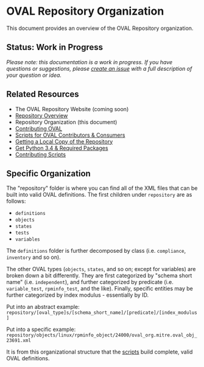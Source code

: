 # OVAL Repository Organization
This document provides an overview of the OVAL Repository organization.

## Status: Work in Progress
*Please note: this documentation is a work in progress. If you have questions or suggestions, 
please [create an issue](https://github.com/CISecurity/OVALRepo/issues/new) with a full
description of your question or idea.*

## Related Resources

- The OVAL Repository Website (coming soon)
- [Repository Overview](../README.md)
- Repository Organization (this document)
- [Contributing OVAL](../README.contributing.oval.md)
- [Scripts for OVAL Contributors & Consumers](../scripts/README.md)
 - [Getting a Local Copy of the Repository](../README.getting.repo.md)
 - [Get Python 3.4 & Required Packages](../scripts/README.scripting.setup.md)
 - [Contributing Scripts](../scripts/CONTRIBUTING.md)

## Specific Organization

The "repository" folder is where you can find all of the XML files that can be built into valid OVAL definitions.  The first children under `repository` are as follows:

* `definitions`
* `objects`
* `states`
* `tests`
* `variables`

The `definitions` folder is further decomposed by class (i.e. `compliance`, `inventory` and so on).  

The other OVAL types (`objects`, `states`, and so on; except for variables) are broken down a bit differently.  They are first categorized by "schema short name" (i.e. `independent`), and further categorized by predicate (i.e. `variable_test`, `rpminfo_test`, and the like).  Finally, specific entities may be further categorized by index modulus - essentially by ID.

Put into an abstract example: 
`repository/[oval_type]s/[schema_short_name]/[predicate]/[index_modulus]`

Put into a specific example:
`repository/objects/linux/rpminfo_object/24000/oval_org.mitre.oval_obj_23691.xml`

It is from this organizational structure that the [scripts](../scripts/README.md) build complete, valid OVAL definitions.
